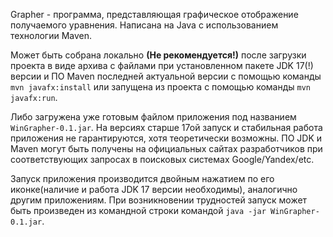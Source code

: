 Grapher - программа, представляющая графическое отображение получаемого уравнения. Написана на Java с использованием технологии Maven.

Может быть собрана локально <b>(Не рекомендуется!)</b> после загрузки проекта в виде архива с файлами при установленном пакете JDK 17(!) версии и ПО Maven последней актуальной версии с помощью команды <code>mvn javafx:install</code> или запущена из проекта с помощью команды <code>mvn javafx:run</code>.

Либо загружена уже готовым файлом приложения под названием <code>WinGrapher-0.1.jar</code>. 
На версиях старше 17ой запуск и стабильная работа приложения не гарантируются, хотя теоретически возможны.
ПО JDK и Maven могут быть получены на официальных сайтах разработчиков при соответствующих запросах в поисковых системах Google/Yandex/etc.

Запуск приложения производится двойным нажатием по его иконке(наличие и работа JDK 17 версии необходимы), аналогично другим приложениям. 
При возникновении трудностей запуск может быть произведен из командной строки командой <code>java -jar WinGrapher-0.1.jar</code>.
